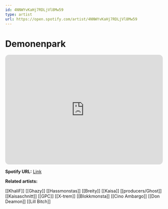 ```yaml
---
id: 4NNWYvKaHj7RDLjVl8Mw59
type: artist
url: https://open.spotify.com/artist/4NNWYvKaHj7RDLjVl8Mw59
---
```

# Demonenpark

<iframe style="border-radius:12px" src="https://open.spotify.com/embed/artist/4NNWYvKaHj7RDLjVl8Mw59" width="100%" height="352" frameBorder="0" allowfullscreen="" allow="autoplay; clipboard-write; encrypted-media; fullscreen; picture-in-picture" loading="lazy"></iframe>

**Spotify URL:** [Link](https://open.spotify.com/artist/4NNWYvKaHj7RDLjVl8Mw59)

**Related artists:**

[[KhaliF]]
[[Ghazy]]
[[Hassmonstas]]
[[Breity]]
[[Kaisa]]
[[producers/Ghost]]
[[Kaisaschnitt]]
[[GPC]]
[[X-trem]]
[[Blokkmonsta]]
[[Cino Ambargo]]
[[Don Deamon]]
[[Lill Bitch]]
